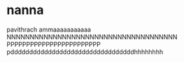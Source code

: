 # nanna
pavithrach
ammaaaaaaaaaaa
NNNNNNNNNNNNNNNNNNNNNNNNNNNNNNNNNNNNN
PPPPPPPPPPPPPPPPPPPPPPPP
pdddddddddddddddddddddddddddddddddhhhhhhhh
